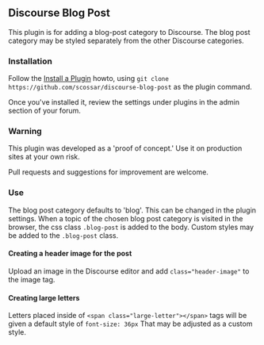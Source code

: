 ## Discourse Blog Post

This plugin is for adding a blog-post category to Discourse. The blog post category
may be styled separately from the other Discourse categories.

### Installation

Follow the [Install a Plugin](https://meta.discourse.org/t/install-a-plugin/19157) howto, using
`git clone https://github.com/scossar/discourse-blog-post` as the plugin command.

Once you've installed it, review the settings under plugins in the admin section of your
forum.

### Warning

This plugin was developed as a 'proof of concept.' Use it on production sites at
your own risk.

Pull requests and suggestions for improvement are welcome.

### Use

The blog post category defaults to 'blog'. This can be changed in the plugin settings.
When a topic of the chosen blog post category is visited in the browser, the css class
`.blog-post` is added to the body. Custom styles may be added to the `.blog-post` class.

#### Creating a header image for the post

Upload an image in the Discourse editor and add `class="header-image"` to the image tag.

#### Creating large letters

Letters placed inside of `<span class="large-letter"></span>` tags will be given a default
style of `font-size: 36px` That may be adjusted as a custom style.
